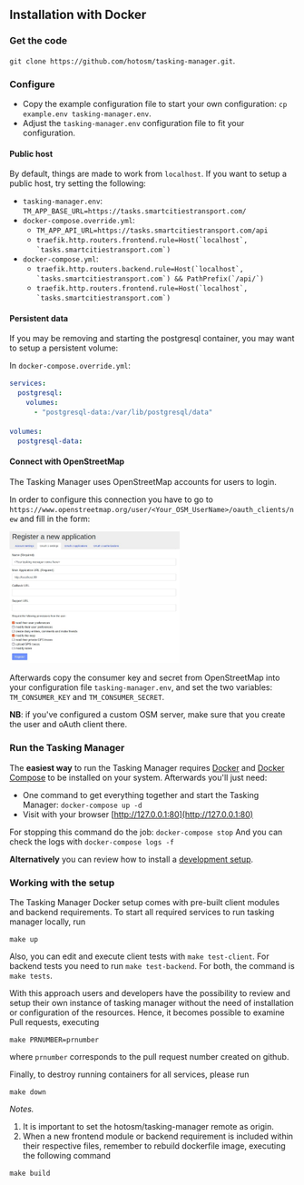 ## Installation with Docker

### Get the code

`git clone https://github.com/hotosm/tasking-manager.git`.

### Configure

* Copy the example configuration file to start your own configuration: `cp example.env tasking-manager.env`.
* Adjust the `tasking-manager.env` configuration file to fit your configuration.

#### Public host

By default, things are made to work from `localhost`.  If you want to setup a public host, try setting the following:

* `tasking-manager.env`: `TM_APP_BASE_URL=https://tasks.smartcitiestransport.com/`
* `docker-compose.override.yml`:
  * `TM_APP_API_URL=https://tasks.smartcitiestransport.com/api`
  * ```traefik.http.routers.frontend.rule=Host(`localhost`, `tasks.smartcitiestransport.com`)```
* `docker-compose.yml`:
  * ```traefik.http.routers.backend.rule=Host(`localhost`, `tasks.smartcitiestransport.com`) && PathPrefix(`/api/`)```
  * ```traefik.http.routers.frontend.rule=Host(`localhost`, `tasks.smartcitiestransport.com`)```

#### Persistent data

If you may be removing and starting the postgresql container, you may want to setup a persistent volume:

In `docker-compose.override.yml`:
 
```yaml
services:
  postgresql:
    volumes:
      - "postgresql-data:/var/lib/postgresql/data"

volumes:
  postgresql-data:
```

#### Connect with OpenStreetMap

The Tasking Manager uses OpenStreetMap accounts for users to login. 

In order to configure this connection you have to go to `https://www.openstreetmap.org/user/<Your_OSM_UserName>/oauth_clients/new` and fill in the form:

<img width="300" alt="Required OSM OAuth settings" src="./assets/osm-oauth-settings.jpg">

Afterwards copy the consumer key and secret from OpenStreetMap into your configuration file `tasking-manager.env`, and set the two variables: `TM_CONSUMER_KEY` and `TM_CONSUMER_SECRET`.

**NB**: if you've configured a custom OSM server, make sure that you create the user and oAuth client there. 

### Run the Tasking Manager

The **easiest way** to run the Tasking Manager requires [Docker](https://docs.docker.com/get-started/) and [Docker Compose](https://docs.docker.com/compose/) to be installed on your system.  Afterwards you'll just need:

* One command to get everything together and start the Tasking Manager: `docker-compose up -d`
* Visit with your browser [http://127.0.0.1:80](http://127.0.0.1:80)

For stopping this command do the job: `docker-compose stop`
And you can check the logs with `docker-compose logs -f`

**Alternatively** you can review how to install a [development setup](./setup-development.md).

### Working with the setup

The Tasking Manager Docker setup comes with pre-built client modules and backend requirements. To start all required services to run tasking manager locally, run
```
make up
```

Also, you can edit and execute client tests with `make test-client`. For backend tests you need to run `make test-backend`. For both, the command is `make tests`.


With this approach users and developers have the possibility to review and setup their own instance of tasking manager without the need of installation or configuration of the resources. Hence, it becomes possible to examine Pull requests, executing
```
make PRNUMBER=prnumber
```
where `prnumber` corresponds to the pull request number created on github.

Finally, to destroy running containers for all services, please run
```
make down
```

*Notes.*

1. It is important to set the hotosm/tasking-manager remote as origin.
2. When a new frontend module or backend requirement is included within their respective files, remember to rebuild dockerfile image, executing the following command
```
make build
```
